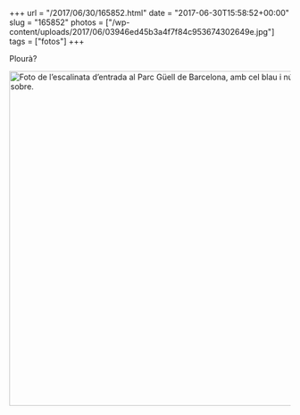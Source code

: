 +++
url = "/2017/06/30/165852.html"
date = "2017-06-30T15:58:52+00:00"
slug = "165852"
photos = ["/wp-content/uploads/2017/06/03946ed45b3a4f7f84c953674302649e.jpg"]
tags = ["fotos"]
+++

Plourà?

<img src="/wp-content/uploads/2017/06/03946ed45b3a4f7f84c953674302649e.jpg" width="600" height="600" style="height: auto" alt="Foto de l’escalinata d’entrada al Parc Güell de Barcelona, amb cel blau i núvols negres a sobre.">
